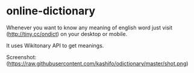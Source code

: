 # online-dictionary
Whenever you want to know any meaning of english word just visit (http://tiny.cc/ondict) on your desktop or mobile.

It uses Wikitonary API to get meanings.

Screenshot:
(https://raw.githubusercontent.com/kashifo/odictionary/master/shot.png)

